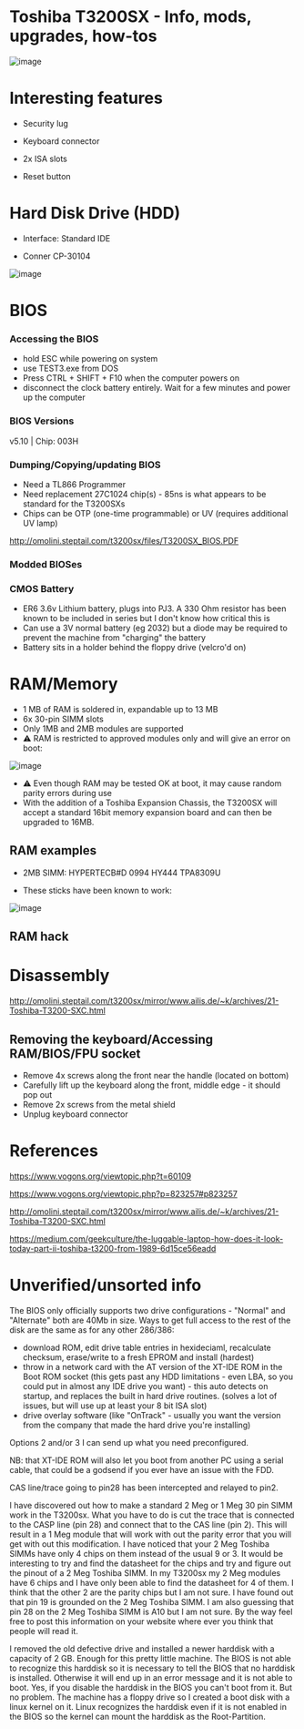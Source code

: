 # Toshiba T3200SX - Info, mods, upgrades, how-tos

![image](https://user-images.githubusercontent.com/38451588/155929216-99d89148-76d6-41d2-9388-4ca52fbab9c1.png)


# Interesting features

- Security lug

- Keyboard connector

- 2x ISA slots

- Reset button

# Hard Disk Drive (HDD)

- Interface: Standard IDE


- Conner CP-30104

![image](https://user-images.githubusercontent.com/38451588/155868502-bcbbdce4-fc74-4277-a7fe-7b589f1a988b.png)


 
 # BIOS
 
 ### Accessing the BIOS
 
 - hold ESC while powering on system
 - use TEST3.exe from DOS
 - Press CTRL + SHIFT + F10 when the computer powers on
 - disconnect the clock battery entirely. Wait for a few minutes and power up the computer 

### BIOS Versions

v5.10 | Chip: 003H

### Dumping/Copying/updating BIOS

- Need a TL866 Programmer
- Need replacement 27C1024 chip(s) - 85ns is what appears to be standard for the T3200SXs
- Chips can be OTP (one-time programmable) or UV (requires additional UV lamp)

http://omolini.steptail.com/t3200sx/files/T3200SX_BIOS.PDF

### Modded BIOSes

### CMOS Battery

- ER6 3.6v Lithium battery, plugs into PJ3. A 330 Ohm resistor has been known to be included in series but I don't know how critical this is
- Can use a 3V normal battery (eg 2032) but a diode may be required to prevent the machine from "charging" the battery
- Battery sits in a holder behind the floppy drive (velcro'd on)


# RAM/Memory

- 1 MB of RAM is soldered in, expandable up to 13 MB
- 6x 30-pin SIMM slots
- Only 1MB and 2MB modules are supported
- ⚠ RAM is restricted to approved modules only and will give an error on boot:

![image](https://user-images.githubusercontent.com/38451588/155928043-60b26f49-17e4-4f8d-aaaf-fcfcfbac2e31.png)

- ⚠ Even though RAM may be tested OK at boot, it may cause random parity errors during use
- With the addition of a Toshiba Expansion Chassis, the T3200SX will accept a standard 16bit memory expansion board and can then be upgraded to 16MB. 

## RAM examples

- 2MB SIMM: HYPERTECB#D 0994 HY444 TPA8309U

- These sticks have been known to work:

![image](https://user-images.githubusercontent.com/38451588/155879068-b4edad2b-308a-4560-9d71-8873c27d0e8f.png)

## RAM hack


 
 

# Disassembly

http://omolini.steptail.com/t3200sx/mirror/www.ailis.de/~k/archives/21-Toshiba-T3200-SXC.html

## Removing the keyboard/Accessing RAM/BIOS/FPU socket

- Remove 4x screws along the front near the handle (located on bottom)
- Carefully lift up the keyboard along the front, middle edge - it should pop out
- Remove 2x screws from the metal shield
- Unplug keyboard connector


# References

https://www.vogons.org/viewtopic.php?t=60109

https://www.vogons.org/viewtopic.php?p=823257#p823257

http://omolini.steptail.com/t3200sx/mirror/www.ailis.de/~k/archives/21-Toshiba-T3200-SXC.html

https://medium.com/geekculture/the-luggable-laptop-how-does-it-look-today-part-ii-toshiba-t3200-from-1989-6d15ce56eadd


# Unverified/unsorted info

The BIOS only officially supports two drive configurations - "Normal" and "Alternate" both are 40Mb in size. Ways to get full access to the rest of the disk are the same as for any other 286/386:

- download ROM, edit drive table entries in hexideciaml, recalculate checksum, erase/write to a fresh EPROM and install (hardest)
- throw in a network card with the AT version of the XT-IDE ROM in the Boot ROM socket (this gets past any HDD limitations - even LBA, so you could put in almost any IDE drive you want) - this auto detects on startup, and replaces the built in hard drive routines. (solves a lot of issues, but will use up at least your 8 bit ISA slot)
- drive overlay software (like "OnTrack" - usually you want the version from the company that made the hard drive you're installing)

Options 2 and/or 3 I can send up what you need preconfigured.

NB: that XT-IDE ROM will also let you boot from another PC using a serial cable, that could be a godsend if you ever have an issue with the FDD.



CAS line/trace going to pin28 has been intercepted and relayed to pin2.

I have discovered out how to make a standard 2 Meg or 1 Meg 30 pin SIMM work in the T3200sx. What you have to do is cut the trace that is connected to the CASP line (pin 28) and connect that to the CAS line (pin 2). This will result in a 1 Meg module that will work with out the parity error that you will get with out this modification. I have noticed that your 2 Meg Toshiba SIMMs have only 4 chips on them instead of the usual 9 or 3. It would be interesting to try and find the datasheet for the chips and try and figure out the pinout of a 2 Meg Toshiba SIMM. In my T3200sx my 2 Meg modules have 6 chips and I have only been able to find the datasheet for 4 of them. I think that the other 2 are the parity chips but I am not sure. I have found out that pin 19 is grounded on the 2 Meg Toshiba SIMM. I am also guessing that pin 28 on the 2 Meg Toshiba SIMM is A10 but I am not sure. By the way feel free to post this information on your website where ever you think that people will read it. 



 I removed the old defective drive and installed a newer harddisk with a capacity of 2 GB. Enough for this pretty little machine. The BIOS is not able to recognize this harddisk so it is necessary to tell the BIOS that no harddisk is installed. Otherwise it will end up in an error message and it is not able to boot. Yes, if you disable the harddisk in the BIOS you can't boot from it. But no problem. The machine has a floppy drive so I created a boot disk with a linux kernel on it. Linux recognizes the harddisk even if it is not enabled in the BIOS so the kernel can mount the harddisk as the Root-Partition. 
